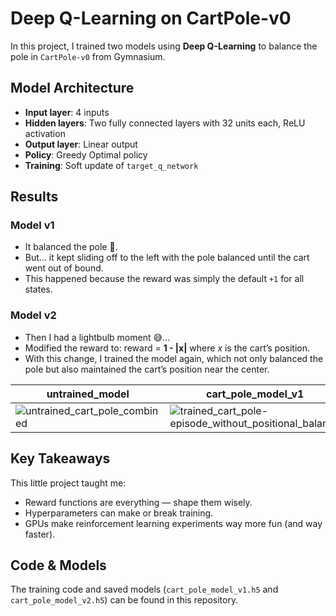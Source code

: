 # Deep Q-Learning on CartPole-v0

In this project, I trained two models using **Deep Q-Learning** to balance the pole in `CartPole-v0` from Gymnasium.  

## Model Architecture
- **Input layer**: 4 inputs  
- **Hidden layers**: Two fully connected layers with 32 units each, ReLU activation  
- **Output layer**: Linear output  
- **Policy**: Greedy Optimal policy 
- **Training**: Soft update of `target_q_network`  

## Results

### Model v1
- It balanced the pole 🎉. 
- But… it kept sliding off to the left with the pole balanced until the cart went out of bound.   
- This happened because the reward was simply the default `+1` for all states.

### Model v2
- Then I had a lightbulb moment 😅...  
- Modified the reward to: reward = **1 - |x|** where *x* is the cart’s position.  
- With this change, I trained the model again, which not only balanced the pole but also maintained the cart’s position near the center.
  
| untrained_model        |      cart_pole_model_v1    |cart_pole_model_v2|
| ---------------------- | ---------------------- |----------------------|
| ![untrained_cart_pole_combined](https://github.com/user-attachments/assets/4c4c4d30-9896-434e-a250-cd4c09eb5cbb)| ![trained_cart_pole-episode_without_positional_balance](https://github.com/user-attachments/assets/f709aeb2-b0ae-4900-a450-fd26ccaa3564) |![trained_cart_pole-episode-0](https://github.com/user-attachments/assets/4ce7f684-92b6-4997-917e-dc2448b023ed)|





## Key Takeaways
This little project taught me:  
- Reward functions are everything — shape them wisely.  
- Hyperparameters can make or break training.  
- GPUs make reinforcement learning experiments way more fun (and way faster).  

## Code & Models
The training code and saved models (`cart_pole_model_v1.h5` and `cart_pole_model_v2.h5`) can be found in this repository. 
